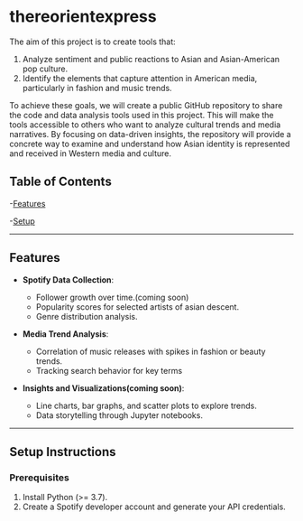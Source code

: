 # thereorientexpress
The aim of this project is to create tools that:

1) Analyze sentiment and public reactions to Asian and Asian-American pop culture.
2) Identify the elements that capture attention in American media, particularly in fashion and music trends.
   
To achieve these goals, we will create a public GitHub repository to share the code and data analysis tools used in this project. This will make the tools accessible to others who want to analyze cultural trends and media narratives. By focusing on data-driven insights, the repository will provide a concrete way to examine and understand how Asian identity is represented and received in Western media and culture.

## Table of Contents
-[Features](#features)

-[Setup](#setup-instructions)

---

## Features

- **Spotify Data Collection**:
  - Follower growth over time.(coming soon)
  - Popularity scores for selected artists of asian descent.
  - Genre distribution analysis.

- **Media Trend Analysis**:
  - Correlation of music releases with spikes in fashion or beauty trends.
  - Tracking search behavior for key terms

- **Insights and Visualizations(coming soon)**:
  - Line charts, bar graphs, and scatter plots to explore trends.
  - Data storytelling through Jupyter notebooks.

---

## Setup Instructions

### Prerequisites
1. Install Python (>= 3.7).
2. Create a Spotify developer account and generate your API credentials.
